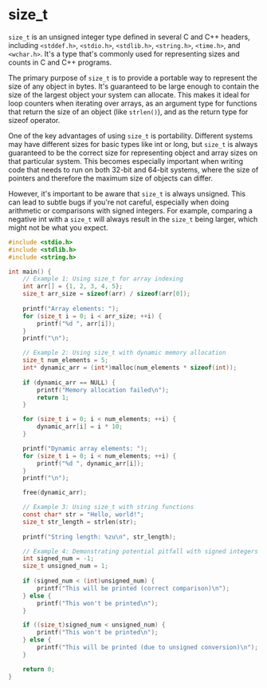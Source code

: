 # size_t

``size_t`` is an unsigned integer type defined in several C and C++ headers, including ``<stddef.h>``, ``<stdio.h>``, ``<stdlib.h>``, ``<string.h>``, ``<time.h>``, and ``<wchar.h>``. It's a type that's commonly used for representing sizes and counts in C and C++ programs.

The primary purpose of ``size_t`` is to provide a portable way to represent the size of any object in bytes. It's guaranteed to be large enough to contain the size of the largest object your system can allocate. This makes it ideal for loop counters when iterating over arrays, as an argument type for functions that return the size of an object (like ``strlen()``), and as the return type for sizeof operator.

One of the key advantages of using ``size_t`` is portability. Different systems may have different sizes for basic types like int or long, but ``size_t`` is always guaranteed to be the correct size for representing object and array sizes on that particular system. This becomes especially important when writing code that needs to run on both 32-bit and 64-bit systems, where the size of pointers and therefore the maximum size of objects can differ.

However, it's important to be aware that ``size_t`` is always unsigned. This can lead to subtle bugs if you're not careful, especially when doing arithmetic or comparisons with signed integers. For example, comparing a negative int with a ``size_t`` will always result in the ``size_t`` being larger, which might not be what you expect.

```c
#include <stdio.h>
#include <stdlib.h>
#include <string.h>

int main() {
    // Example 1: Using size_t for array indexing
    int arr[] = {1, 2, 3, 4, 5};
    size_t arr_size = sizeof(arr) / sizeof(arr[0]);
    
    printf("Array elements: ");
    for (size_t i = 0; i < arr_size; ++i) {
        printf("%d ", arr[i]);
    }
    printf("\n");

    // Example 2: Using size_t with dynamic memory allocation
    size_t num_elements = 5;
    int* dynamic_arr = (int*)malloc(num_elements * sizeof(int));
    
    if (dynamic_arr == NULL) {
        printf("Memory allocation failed\n");
        return 1;
    }

    for (size_t i = 0; i < num_elements; ++i) {
        dynamic_arr[i] = i * 10;
    }

    printf("Dynamic array elements: ");
    for (size_t i = 0; i < num_elements; ++i) {
        printf("%d ", dynamic_arr[i]);
    }
    printf("\n");

    free(dynamic_arr);

    // Example 3: Using size_t with string functions
    const char* str = "Hello, world!";
    size_t str_length = strlen(str);
    
    printf("String length: %zu\n", str_length);

    // Example 4: Demonstrating potential pitfall with signed integers
    int signed_num = -1;
    size_t unsigned_num = 1;
    
    if (signed_num < (int)unsigned_num) {
        printf("This will be printed (correct comparison)\n");
    } else {
        printf("This won't be printed\n");
    }

    if ((size_t)signed_num < unsigned_num) {
        printf("This won't be printed\n");
    } else {
        printf("This will be printed (due to unsigned conversion)\n");
    }

    return 0;
}
```